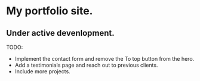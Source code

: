 # My portfolio site.

## Under active devenlopment.

TODO:
- Implement the contact form and remove the To top button from the hero.
- Add a testimonials page and reach out to previous clients.
- Include more projects.
